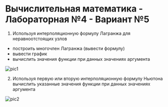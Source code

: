 # Вычислительная математика - Лабораторная №4 - Вариант №5

1) Используя интерполяционную формулу Лагранжа для неравноотстоящих узлов
  
  - построить многочлен Лагранжа (вывести формулу) 
  - вывести график
  - вычислить значения функции при данных значениях аргумента

![pic1](https://user-images.githubusercontent.com/90867530/170840292-8699acc8-5f74-4d78-b6d4-0bec100b4030.png)

2) Используя первую или вторую интерполяционную формулу Ньютона вычислить указанные значения функции при данных значениях аргумента

![pic2](https://user-images.githubusercontent.com/90867530/170840303-7344e26c-c848-46fa-b1f4-d2320fe33e5b.png)
